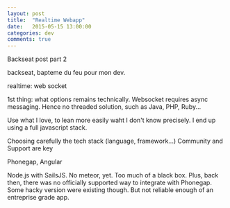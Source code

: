 ```yaml
---
layout: post
title:  "Realtime Webapp"
date:   2015-05-15 13:00:00
categories: dev
comments: true
---
```


Backseat post part 2

backseat, bapteme du feu pour mon dev.

realtime: web socket

1st thing: what options remains technically. Websocket requires async messaging. Hence no threaded solution, such as Java, PHP, Ruby...

Use what I love, to lean more easily waht I don't know precisely. I end up using a full javascript stack.

Choosing carefully the tech stack (language, framework...)  Community and Support are key

Phonegap, Angular

Node.js with SailsJS. No meteor, yet. Too much of a black box. Plus, back then, there was no officially supported way to integrate with Phonegap. Some hacky version were existing though. But not reliable enough of an entreprise grade app.
